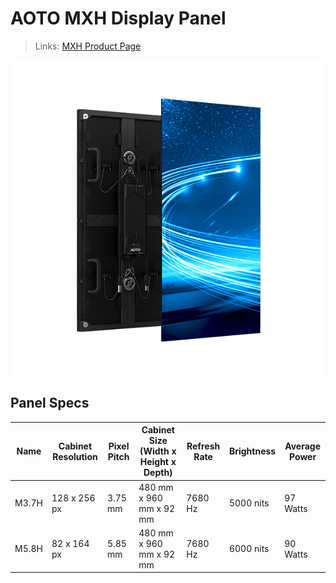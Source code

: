 # AOTO MXH Display Panel

> Links: [MXH Product Page](https://en.aoto.com/products/mxh-series.html)

![MXH Photo](AOTO-MXH.png)

## Panel Specs

| Name    | Cabinet Resolution | Pixel Pitch | Cabinet Size (Width x Height x Depth) | Refresh Rate | Brightness | Average Power |
|---------|--------------------|-------------|---------------------------------------|--------------|------------|---------------|
| M3.7H   | 128 x 256 px       | 3.75 mm     | 480 mm x 960 mm x 92 mm               | 7680 Hz      | 5000 nits  | 97 Watts      |
| M5.8H   |  82 x 164 px       | 5.85 mm     | 480 mm x 960 mm x 92 mm               | 7680 Hz      | 6000 nits  | 90 Watts      |
